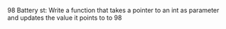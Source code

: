 98 Battery st: Write a function that takes a pointer to an int as parameter and updates the value it points to to 98

